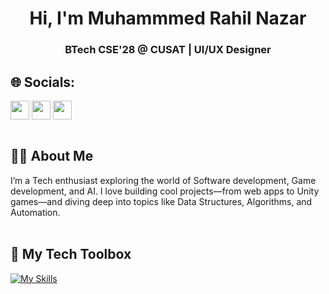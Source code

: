 ### <h1 align="center">Hi, I'm Muhammmed Rahil Nazar</h1>
<h3 align="center">BTech CSE'28 @ CUSAT | UI/UX Designer </h3>


## 🌐 Socials:

[<img align="center" height="30" src="https://img.shields.io/badge/linkedin-blue.svg?&style=for-the-badge&logo=linkedin&logoColor=white" />][LinkedIn]
[<img align="center" height="30" src="https://img.shields.io/badge/Gmail-D14836?style=for-the-badge&logo=gmail&logoColor=white" />][gmail]
[<img align="center" height="30" src="https://img.shields.io/badge/X-black.svg?style=for-the-badge&logo=x&logoColor=white&labelWidth=60" />][X]
<br></br>

## 🙋‍♂ About Me

I’m a Tech enthusiast exploring the world of Software development, Game development, and AI. I love building cool projects—from web apps to Unity games—and diving deep into topics like Data Structures, Algorithms, and Automation.
<br></br>

## 🧰 My Tech Toolbox
<!-- opencv -->
[![My Skills](https://skillicons.dev/icons?i=java,py,git,github,cpp,blender,c,figma,cs,js,html,css,linux,docker,kubernates)](https://skillicons.dev)
<br></br>


[linkedin]:https://www.linkedin.com/in/muhammed-rahil-nazar-ab9393316/
[gmail]: mailto:nazarrahil0000@gmail.com
[X]: https://x.com/ralu_rahil

